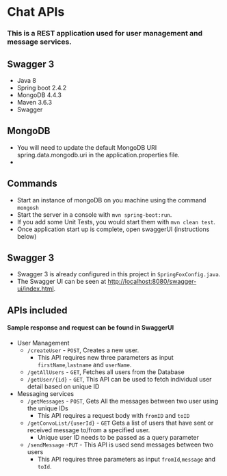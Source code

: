 # Chat APIs

### This is a REST application used for user management and message services.

## Swagger 3
- Java 8
- Spring boot 2.4.2
- MongoDB 4.4.3
- Maven 3.6.3
- Swagger

## MongoDB
- You will need to update the default MongoDB URI spring.data.mongodb.uri in the application.properties file.
- 

## Commands
- Start an instance of mongoDB on you machine using the command `mongosh`
- Start the server in a console with `mvn spring-boot:run`.
- If you add some Unit Tests, you would start them with `mvn clean test`.
- Once application start up is complete, open swaggerUI (instructions below)

## Swagger 3
- Swagger 3 is already configured in this project in `SpringFoxConfig.java`.
- The Swagger UI can be seen at [http://localhost:8080/swagger-ui/index.html](http://localhost:8080/swagger-ui/index.html).

## APIs included
#### Sample response and request can be found in SwaggerUI
- User Management
  - `/createUser` - `POST`, Creates a new user.
    - This API requires new three parameters as input `firstName`,`lastname` and `userName`. 
  - `/getAllUsers` - `GET`, Fetches all users from the Database
  - `/getUser/{id}` - `GET`, This API can be used to fetch individual user detail based on unique ID
- Messaging services
  - `/getMessages` - `POST`, Gets All the messages between two user using the unique IDs
    - This API requires a request body with `fromID` and `toID`
  - `/getConvoList/{userId}` - `GET` Gets a list of users that have sent or received message to/from a specified user.
    - Unique user ID needs to be passed as a query parameter
  - `/sendMessage` -`PUT` - This API is used send messages between two users
    - This API requires three parameters as input `fromId`,`message` and `toId`.
  